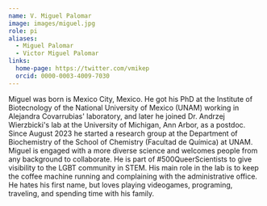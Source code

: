 ```yaml
---
name: V. Miguel Palomar
image: images/miguel.jpg
role: pi
aliases:
  - Miguel Palomar
  - Victor Miguel Palomar
links:
  home-page: https://twitter.com/vmikep
  orcid: 0000-0003-4009-7030
---
```


Miguel was born is Mexico City, Mexico. He got his PhD at the Institute of Biotecnology of the National University of Mexico (UNAM) working in Alejandra Covarrubias' laboratory, and later he joined Dr. Andrzej Wierzbicki's lab at the University of Michigan, Ann Arbor, as a postdoc. Since August 2023 he started a research group at the Department of Biochemistry of the School of Chemistry (Facultad de Química) at UNAM. Miguel is engaged with a more diverse science and welcomes people from any background to collaborate. He is part of #500QueerScientists to give visibility to the LGBT community in STEM. His main role in the lab is to keep the coffee machine running and complaining with the administrative office. He hates his first name, but loves playing videogames, programing, traveling, and spending time with his family.
